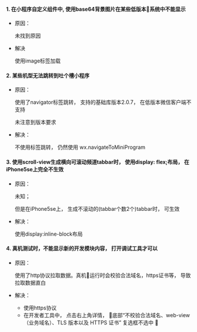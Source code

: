 #### 1. 在小程序自定义组件中, 使用base64背景图片在某些低版本系统中不能显示

- 原因：

    未找到原因
- 解决

    使用image标签加载


#### 2. 某些机型无法跳转到吐个槽小程序

- 原因：

    使用了navigator标签跳转， 支持的基础库版本2.0.7， 在低版本微信客户端不支持

    未注意到版本要求
- 解决：

    不使用标签跳转， 仍然使用 wx.navigateToMiniProgram

#### 3. 使用scroll-view生成横向可滚动频道tabbar时， 使用display: flex;布局， 在iPhone5se上完全不生效

- 原因：

    未知；

    但是在iPhone5se上， 生成不滚动的(tabbar个数2个)tabbar时， 可生效
- 解决：

    使用display:inline-block布局

#### 4. 真机测试时，不能显示新的开发模块内容， 打开调试工具才可以

- 原因：
 
    使用了http协议拉取数据。真机运行时会校验合法域名，https证书等， 导致拉取数据直白
- 解决：

    - 使用https协议
    - 在开发者工具中， 点击右上角详情， 底部“不校验合法域名、web-view（业务域名）、TLS 版本以及 HTTPS 证书” 复选框不选中
    


